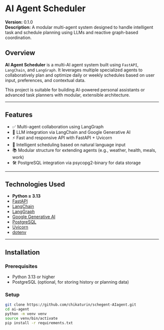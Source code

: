 # AI Agent Scheduler

**Version:** 0.1.0  
**Description:** A modular multi-agent system designed to handle intelligent task and schedule planning using LLMs and reactive graph-based coordination.

## Overview

**AI Agent Scheduler** is a multi-AI agent system built using `FastAPI`, `LangChain`, and `LangGraph`. It leverages multiple specialized agents to collaboratively plan and optimize daily or weekly schedules based on user input, preferences, and contextual data.

This project is suitable for building AI-powered personal assistants or advanced task planners with modular, extensible architecture.

---

## Features

- ✅ Multi-agent collaboration using LangGraph
- 🧠 LLM integration via LangChain and Google Generative AI
- ⚡ Fast and responsive API with FastAPI + Uvicorn
- 📅 Intelligent scheduling based on natural language input
- 📚 Modular structure for extending agents (e.g., weather, health, meals, work)
- 🛠️ PostgreSQL integration via psycopg2-binary for data storage

---

## Technologies Used

- **Python ≥ 3.13**
- [FastAPI](https://fastapi.tiangolo.com/)
- [LangChain](https://www.langchain.com/)
- [LangGraph](https://github.com/langchain-ai/langgraph)
- [Google Generative AI](https://ai.google.dev/)
- [PostgreSQL](https://www.postgresql.org/)
- [Uvicorn](https://www.uvicorn.org/)
- [dotenv](https://pypi.org/project/python-dotenv/)

---

## Installation

### Prerequisites

- Python 3.13 or higher
- PostgreSQL (optional, for storing history or planning data)

### Setup

```bash
git clone https://github.com/chikaturin/schegent-AIagent.git
cd ai-agent
python -m venv venv
source venv/bin/activate
pip install -r requirements.txt
```

